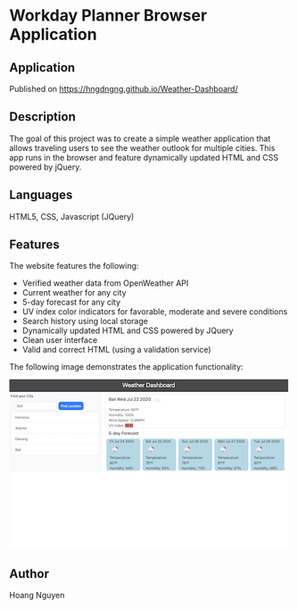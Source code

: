 # Workday Planner Browser Application

## Application
Published on https://hngdngng.github.io/Weather-Dashboard/

## Description
The goal of this project was to create a simple weather application that allows traveling users to see the weather outlook for multiple cities. This app runs in the browser and feature dynamically updated HTML and CSS powered by jQuery.

## Languages
HTML5, CSS, Javascript (JQuery)

## Features
The website features the following:
* Verified weather data from OpenWeather API
* Current weather for any city
* 5-day forecast for any city
* UV index color indicators for favorable, moderate and  severe conditions
* Search history using local storage
* Dynamically updated HTML and CSS powered by JQuery
* Clean user interface
* Valid and correct HTML (using a validation service)

The following image demonstrates the application functionality:

![Image of planner website](./Assets/images/weather-app.png)

## Author
Hoang Nguyen
